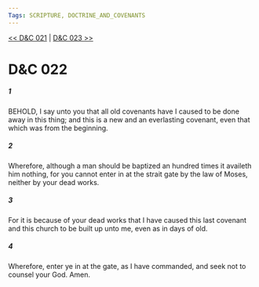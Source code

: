 ```yaml
---
Tags: SCRIPTURE, DOCTRINE_AND_COVENANTS
---
```


[<< D&C 021](DOCTRINE_AND_COVENANTS/D&C_021.md) | [D&C 023 >>](DOCTRINE_AND_COVENANTS/D&C_023.md)

# D&C 022

##### 1
 BEHOLD, I say unto you that all old covenants have I caused to be done away in this thing; and this is a new and an everlasting covenant, even that which was from the beginning.
##### 2
 Wherefore, although a man should be baptized an hundred times it availeth him nothing, for you cannot enter in at the strait gate by the law of Moses, neither by your dead works.
##### 3
 For it is because of your dead works that I have caused this last covenant and this church to be built up unto me, even as in days of old.
##### 4
 Wherefore, enter ye in at the gate, as I have commanded, and seek not to counsel your God. Amen.
